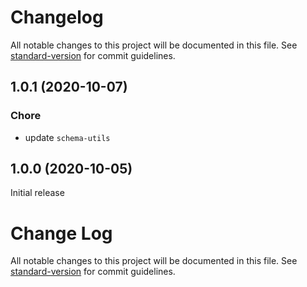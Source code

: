 # Changelog

All notable changes to this project will be documented in this file. See [standard-version](https://github.com/conventional-changelog/standard-version) for commit guidelines.

## 1.0.1 (2020-10-07)


### Chore

* update `schema-utils`

## 1.0.0 (2020-10-05)

Initial release


# Change Log

All notable changes to this project will be documented in this file. See [standard-version](https://github.com/conventional-changelog/standard-version) for commit guidelines.